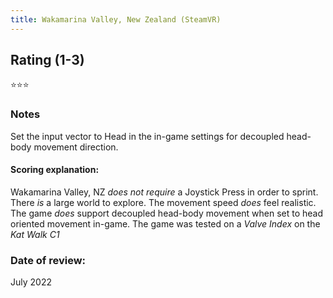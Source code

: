 ```yaml
---
title: Wakamarina Valley, New Zealand (SteamVR)
---
```


## Rating (1-3)
⭐⭐⭐

### Notes
Set the input vector to Head in the in-game settings for decoupled head-body movement direction.

#### Scoring explanation:
Wakamarina Valley, NZ *does not require* a Joystick Press in order to sprint.
There *is* a large world to explore.
The movement speed *does* feel realistic.
The game *does* support decoupled head-body movement when set to head oriented movement in-game.
The game was tested on a *Valve Index* on the *Kat Walk C1*
### Date of review:
July 2022
